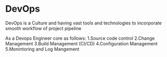 # DevOps
DevOps is a Culture and having vast tools and technologies to incorporate smooth workflow of project pipeline

As a Devops Engineer core as follows:
1.Source code control
2.Change Management
3.Build Management (CI/CD)
4.Configuration Management
5.Monintoring and Log Mangement
  
